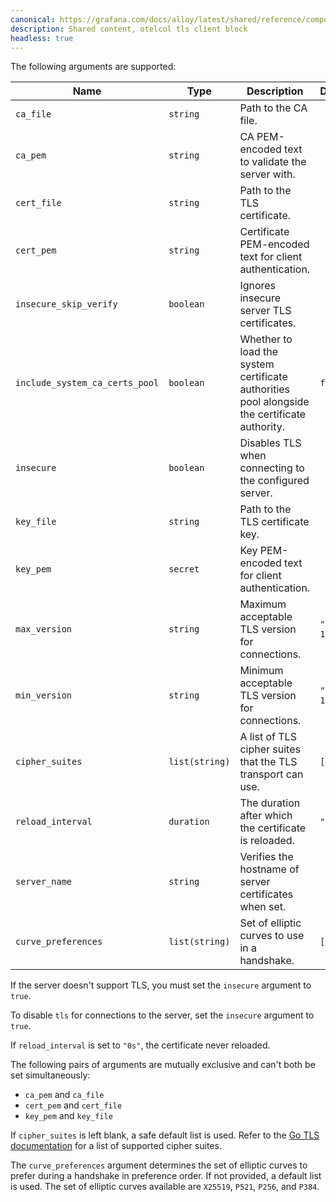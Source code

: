 ```yaml
---
canonical: https://grafana.com/docs/alloy/latest/shared/reference/components/otelcol-tls-client-block/
description: Shared content, otelcol tls client block
headless: true
---
```


The following arguments are supported:

Name                           | Type           | Description                                                                                  | Default     | Required
-------------------------------|----------------|----------------------------------------------------------------------------------------------|-------------|---------
`ca_file`                      | `string`       | Path to the CA file.                                                                         |             | no
`ca_pem`                       | `string`       | CA PEM-encoded text to validate the server with.                                             |             | no
`cert_file`                    | `string`       | Path to the TLS certificate.                                                                 |             | no
`cert_pem`                     | `string`       | Certificate PEM-encoded text for client authentication.                                      |             | no
`insecure_skip_verify`         | `boolean`      | Ignores insecure server TLS certificates.                                                    |             | no
`include_system_ca_certs_pool` | `boolean`      | Whether to load the system certificate authorities pool alongside the certificate authority. | `false`     | no
`insecure`                     | `boolean`      | Disables TLS when connecting to the configured server.                                       |             | no
`key_file`                     | `string`       | Path to the TLS certificate key.                                                             |             | no
`key_pem`                      | `secret`       | Key PEM-encoded text for client authentication.                                              |             | no
`max_version`                  | `string`       | Maximum acceptable TLS version for connections.                                              | `"TLS 1.3"` | no
`min_version`                  | `string`       | Minimum acceptable TLS version for connections.                                              | `"TLS 1.2"` | no
`cipher_suites`                | `list(string)` | A list of TLS cipher suites that the TLS transport can use.                                  | `[]`        | no
`reload_interval`              | `duration`     | The duration after which the certificate is reloaded.                                        | `"0s"`      | no
`server_name`                  | `string`       | Verifies the hostname of server certificates when set.                                       |             | no
`curve_preferences`            | `list(string)` | Set of elliptic curves to use in a handshake.                                                | `[]`        | no

If the server doesn't support TLS, you must set the `insecure` argument to `true`.

To disable `tls` for connections to the server, set the `insecure` argument to `true`.

If `reload_interval` is set to `"0s"`, the certificate never reloaded.

The following pairs of arguments are mutually exclusive and can't both be set simultaneously:

* `ca_pem` and `ca_file`
* `cert_pem` and `cert_file`
* `key_pem` and `key_file`

If `cipher_suites` is left blank, a safe default list is used.
Refer to the [Go TLS documentation][golang-tls] for a list of supported cipher suites.

The `curve_preferences` argument determines the set of elliptic curves to prefer during a handshake in preference order.
If not provided, a default list is used.
The set of elliptic curves available are `X25519`, `P521`, `P256`, and `P384`.

[golang-tls]: https://go.dev/src/crypto/tls/cipher_suites.go
[golang-curve]: https://go.dev/src/crypto/tls/common.go#L138
